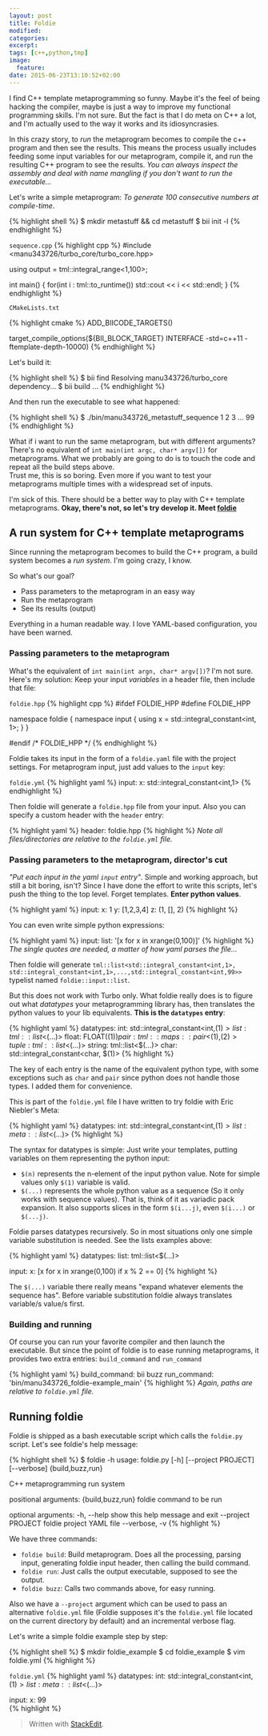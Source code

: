 ```yaml
---
layout: post
title: Foldie
modified:
categories: 
excerpt:
tags: [c++,python,tmp]
image:
  feature:
date: 2015-06-23T13:10:52+02:00
---
```



I find C++ template metaprogramming so funny. Maybe it's the feel of being hacking the compiler, maybe is just a way to improve my functional programming skills. I'm not sure. But the fact is that I do meta on C++ a lot, and I'm actually used to the way it works and its idiosyncrasies.

In this crazy story, to *run* the metaprogram becomes to compile the c++ program and then see the results. This means the process usually includes feeding some input variables for our metaprogram, compile it, and run the resulting C++ program to see the results. *You can always inspect the assembly and deal with name mangling if you don't want to run the executable...*

Let's write a simple metaprogram: *To generate 100 consecutive numbers at compile-time*.

{% highlight shell %}
$ mkdir metastuff && cd metastuff
$ bii init -l
{% endhighlight %}

`sequence.cpp`
{% highlight cpp %}
#include <manu343726/turbo_core/turbo_core.hpp>

using output = tml::integral_range<1,100>;

int main()
{
	for(int i : tml::to_runtime<output>())
		std::cout << i << std::endl;
}
{% endhighlight %}

`CMakeLists.txt`

{% highlight cmake %}
ADD_BIICODE_TARGETS()

target_compile_options(${BII_BLOCK_TARGET} INTERFACE 
                       -std=c++11 
                       -ftemplate-depth-10000)
{% endhighlight %}

Let's build it:

{% highlight shell %}
$ bii find
Resolving manu343726/turbo_core dependency...
$ bii build
...
{% endhighlight %}

And then run the executable to see what happened:

{% highlight shell %}
$ ./bin/manu343726_metastuff_sequence
1
2
3
...
99
{% endhighlight %}

What if i want to run the same metaprogram, but with different arguments? There's no equivalent of `int main(int argc, char* argv[])` for metaprograms. What we probably are going to do is to touch the code and repeat all the build steps above.  
Trust me, this is so boring. Even more if you want to test your metaprograms multiple times with a widespread set of inputs.

I'm sick of this. There should be a better way to play with C++ template metaprograms. **Okay, there's not, so let's try develop it. Meet [foldie](https://github.com/Manu343726/foldie)**

A run system for C++ template metaprograms
--------------------------------------------------------

Since running the metaprogram becomes to build the C++ program, a build system becomes a *run system*. I'm going crazy, I know.

So what's our goal? 

 - Pass parameters to the metaprogram in an easy way
 - Run the metaprogram
 - See its results (output)

Everything in a human readable way. I love YAML-based configuration, you have been warned.

### Passing parameters to the metaprogram

What's the equivalent of `int main(int argn, char* argv[])`? I'm not sure. Here's my solution: Keep your input *variables* in a header file, then include that file:

`foldie.hpp`
{% highlight cpp %}
#ifdef FOLDIE_HPP
#define FOLDIE_HPP

namespace foldie
{
	namespace input
	{
		using x = std::integral_constant<int, 1>;
	}
}

#endif /* FOLDIE_HPP */
{% endhighlight %}

Foldie takes its input in the form of a `foldie.yaml` file with the project settings.
For metaprogram input, just add values to the `input` key:

`foldie.yml`
{% highlight yaml %}
input:
  x: std::integral_constant<int,1>
{% endhighlight %}

Then foldie will generate a `foldie.hpp` file from your input. Also you can specify a custom header with the `header` entry:

{% highlight yaml %}
header: foldie.hpp
{% highlight %}
*Note all files/directories are relative to the `foldie.yml` file.*

### Passing parameters to the metaprogram, director's cut

*"Put each input in the yaml `input` entry"*. Simple and working approach, but still a bit boring, isn't? Since I have done the effort to write this scripts, let's push the thing to the top level. Forget templates. **Enter python values**.

{% highlight yaml %}
input:
  x: 1
  y: [1,2,3,4]
  z: (1, [], 2)
{% highlight %}

You can even write simple python expressions:

{% highlight yaml %}
input:
  list: '[x for x in xrange(0,100)]'
{% highlight %}
*The single quotes are needed, a matter of how yaml parses the file...*

Then foldie will generate `tml::list<std::integral_constant<int,1>, std::integral_constant<int,1>,...,std::integral_constant<int,99>>` typelist named `foldie::input::list`.

But this does not work with Turbo only. What foldie really does is to figure out what *datatypes* your metaprogramming library has, then translates the python values to your lib equivalents. **This is the `datatypes` entry**:

{% highlight yaml %}
datatypes:
  int: std::integral_constant<int,$(1)>
  list: tml::list<$(...)>
  float: FLOAT($(1))
  pair: tml::maps::pair<$(1),$(2)>
  tuple: tml::list<$(...)>
  string: tml::list<$(...)>
  char: std::integral_constant<char, $(1)>
{% highlight %}

The key  of each entry is the name of the equivalent python type, with some exceptions such as `char` and `pair` since python does not handle those types. I added them for convenience.

This is part of the `foldie.yml` file I have written to try foldie with Eric Niebler's Meta:

{% highlight yaml %}
datatypes:
  int: std::integral_constant<int,$(1)>
  list: meta::list<$(...)>
{% highlight %}

The syntax for datatypes is simple: Just write your templates, putting variables on them representing the python input:

 - `$(n)` represents the n-element of the input python value. Note for simple values only `$(1)` variable is valid.
 - `$(...)` represents the whole python value as a sequence (So it only works with sequence values). That is, think of it as variadic pack expansion. It also supports slices in the form `$(i...j)`, even `$(i...)` or `$(...j)`.

Foldie parses datatypes recursively. So in most situations only one simple variable substitution is needed. See the lists examples above:

{% highlight yaml %}
datatypes:
  list: tml::list<$(...)>

input:
  x: [x for x in xrange(0,100) if x % 2 == 0]
{% highlight %}

The `$(...)` variable there really means "expand whatever elements the sequence has". Before variable substitution foldie always translates variable/s value/s first.

### Building and running

Of course you can run your favorite compiler and then launch the executable. But since the point of foldie is to ease running metaprograms, it provides two extra entries: `build_command` and `run_command`

{% highlight yaml %}
build_command: bii buzz
run_command: 'bin/manu343726_foldie-example_main'
{% highlight %}
*Again, paths are relative to `foldie.yml` file.*

Running foldie
------------------

Foldie is shipped as a bash executable script which calls the `foldie.py` script. Let's see foldie's help message:

{% highlight shell %}
$ foldie -h
usage: foldie.py [-h] [--project PROJECT] [--verbose] {build,buzz,run}

C++ metaprogramming run system

positional arguments:
  {build,buzz,run}   foldie command to be run

optional arguments:
  -h, --help         show this help message and exit
  --project PROJECT  foldie project YAML file
  --verbose, -v
{% highlight %}

We have three commands:

 - `foldie build`: Build metaprogram. Does all the processing, parsing input, generating foldie input header, then calling the build command.
 - `foldie run`: Just calls the output executable, supposed to see the output.
 - `foldie buzz`: Calls two commands above, for easy running.
 
 Also we have a `--project` argument which can be used to pass an alternative `foldie.yml` file (Foldie supposes it's the `foldie.yml` file located on the current directory by default) and an incremental verbose flag.

Let's write a simple foldie example step by step:

{% highlight shell %}
$ mkdir foldie_example
$ cd foldie_example
$ vim foldie.yml
{% highlight %}

`foldie.yml`
{% highlight yaml %}
datatypes:
  int: std::integral_constant<int, $(1)>
  list: meta::list<$(...)>

input:
  x: 99                                       
{% highlight %}

> Written with [StackEdit](https://stackedit.io/).
